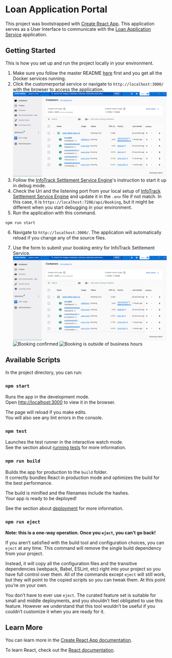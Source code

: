 # Loan Application Portal

This project was bootstrapped with [Create React App](https://github.com/facebook/create-react-app). This application serves as a User Interface to communicate with the [Loan Application Service](https://github.com/vinhngogia0906/Event_Driven_Loan_Evaluation/tree/main/LoanApplicationService) application.


## Getting Started
This is how you set up and run the project locally in your environment.

1. Make sure you follow the master README [here](https://github.com/vinhngogia0906/Event_Driven_Loan_Evaluation) first and you get all the Docker services running.
2. Click the customerportal service or navigate to `http://localhost:3000/` with the browser to access the application.
![Docker Container](image-1.png)
3. Follow the [InfoTrack Settlement Service Engine](https://github.com/vinhngogia0906/VinhNgo-InfoTrack-SettlementService/tree/main/SettlementService)'s instruction to start it up in debug mode.
4. Check the Uri and the listening port from your local setup of [InfoTrack Settlement Service Engine](https://github.com/vinhngogia0906/VinhNgo-InfoTrack-SettlementService/tree/main/SettlementService) and update it in the `.env` file if not match. In this case, it is `https://localhost:7206/api/Booking`, but it might be different when you start debugging in your environment.
5. Run the application with this command.
```
npm run start
```
6. Navigate to `http://localhost:3000/`. The application will automatically reload if you change any of the source files.

7. Use the form to submit your booking entry for InfoTrack Settlement Service.
![Booking submission form](image-1.png)
![Booking confirmed](image-2.png)
![Booking is outside of business hours](image-3.png)

## Available Scripts

In the project directory, you can run:

### `npm start`

Runs the app in the development mode.\
Open [http://localhost:3000](http://localhost:3000) to view it in the browser.

The page will reload if you make edits.\
You will also see any lint errors in the console.

### `npm test`

Launches the test runner in the interactive watch mode.\
See the section about [running tests](https://facebook.github.io/create-react-app/docs/running-tests) for more information.

### `npm run build`

Builds the app for production to the `build` folder.\
It correctly bundles React in production mode and optimizes the build for the best performance.

The build is minified and the filenames include the hashes.\
Your app is ready to be deployed!

See the section about [deployment](https://facebook.github.io/create-react-app/docs/deployment) for more information.

### `npm run eject`

**Note: this is a one-way operation. Once you `eject`, you can’t go back!**

If you aren’t satisfied with the build tool and configuration choices, you can `eject` at any time. This command will remove the single build dependency from your project.

Instead, it will copy all the configuration files and the transitive dependencies (webpack, Babel, ESLint, etc) right into your project so you have full control over them. All of the commands except `eject` will still work, but they will point to the copied scripts so you can tweak them. At this point you’re on your own.

You don’t have to ever use `eject`. The curated feature set is suitable for small and middle deployments, and you shouldn’t feel obligated to use this feature. However we understand that this tool wouldn’t be useful if you couldn’t customize it when you are ready for it.

## Learn More

You can learn more in the [Create React App documentation](https://facebook.github.io/create-react-app/docs/getting-started).

To learn React, check out the [React documentation](https://reactjs.org/).
